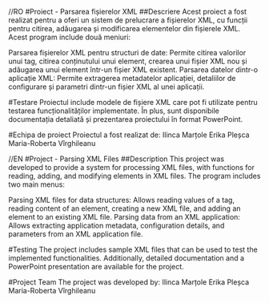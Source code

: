 //RO
#Proiect - Parsarea fișierelor XML
##Descriere
Acest proiect a fost realizat pentru a oferi un sistem de prelucrare a fișierelor XML, cu funcții pentru citirea, adăugarea și modificarea elementelor din fișierele XML. Acest program include două meniuri:

Parsarea fișierelor XML pentru structuri de date: Permite citirea valorilor unui tag, citirea conținutului unui element, crearea unui fișier XML nou și adăugarea unui element într-un fișier XML existent.
Parsarea datelor dintr-o aplicație XML: Permite extragerea metadatelor aplicației, detaliilor de configurare și parametri dintr-un fișier XML al unei aplicații.

#Testare
Proiectul include modele de fișiere XML care pot fi utilizate pentru testarea funcționalităților implementate. În plus, sunt disponibile documentația detaliată și prezentarea proiectului în format PowerPoint.

#Echipa de proiect
Proiectul a fost realizat de:
Ilinca Marțole
Erika Pleșca
Maria-Roberta Vîrghileanu


//EN
#Project - Parsing XML Files
##Description
This project was developed to provide a system for processing XML files, with functions for reading, adding, and modifying elements in XML files. The program includes two main menus:

Parsing XML files for data structures: Allows reading values of a tag, reading content of an element, creating a new XML file, and adding an element to an existing XML file.
Parsing data from an XML application: Allows extracting application metadata, configuration details, and parameters from an XML application file.

#Testing
The project includes sample XML files that can be used to test the implemented functionalities. Additionally, detailed documentation and a PowerPoint presentation are available for the project.

#Project Team
The project was developed by:
Ilinca Marțole
Erika Pleșca
Maria-Roberta Vîrghileanu
